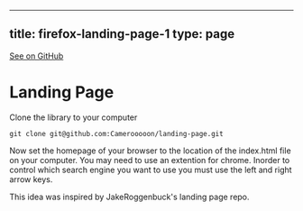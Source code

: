 
---
title: firefox-landing-page-1
type: page
---

[See on GitHub](https://github.com/jakeroggenbuck/firefox-landing-page-1/)

# Landing Page
Clone the library to your computer

    git clone git@github.com:Camerooooon/landing-page.git

Now set the homepage of your browser to the location of the index.html file on your computer. You may need to use an extention for chrome.
Inorder to control which search engine you want to use you must use the left and right arrow keys.

This idea was inspired by JakeRoggenbuck's landing page repo.
